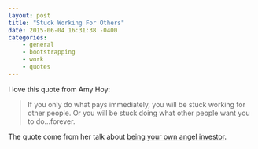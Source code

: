 ```yaml
---
layout: post
title: "Stuck Working For Others"
date: 2015-06-04 16:31:38 -0400
categories: 
    - general
    - bootstrapping
    - work
    - quotes
---
```

I love this quote from Amy Hoy:

> If you only do what pays immediately, you will be stuck working for other people. Or you will be stuck doing what other people want you to do...forever.

The quote come from her talk about [being your own angel investor][1].

[1]: https://unicornfree.com/2015/be-your-own-angel-a-revenue-model-for-slow-startups?inf_contact_key=33d23f3cc326dbb9432ca21551e5c05960ba9e460978b642f3bc69a5e6171317
